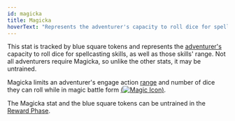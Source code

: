 ```yaml
---
id: magicka
title: Magicka
hoverText: "Represents the adventurer's capacity to roll dice for spellcasting skills, as well as those skills' range."
---
```


This stat is tracked by blue square tokens and represents the [adventurer's](/docs/glossary/adventurer) capacity to roll dice for spellcasting skills, as well as those skills' range. Not all adventurers require Magicka, so unlike the other stats, it may be untrained.

Magicka limits an adventurer's engage action [range](/docs/glossary/range) and number of dice they can roll while in magic battle form [(<img src="/icons/magic.svg" alt="Magic Icon" class="icon-svg" />)](docs/battles/battle-forms/magic).

The Magicka stat and the blue square tokens can be untrained in the [Reward Phase](/docs/campaign/day/reward-phase).

